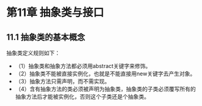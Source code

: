 # 第11章 抽象类与接口

## 11.1 抽象类的基本概念

抽象类定义规则如下：

* （1）抽象类和抽象方法都必须用abstract关键字来修饰。
* （2）抽象类不能被直接实例化，也就是不能直接用new关键字去产生对象。
* （3）抽象方法只需声明，而不需实现。
* （4）含有抽象方法的类必须被声明为抽象类，抽象类的子类必须覆写所有的抽象方法后才能被实例化，否则这个子类还是个抽象类。



